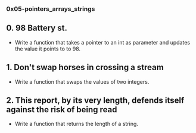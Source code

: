 ### 0x05-pointers_arrays_strings ###

## 0. 98 Battery st. ##
 * Write a function that takes a pointer to an int as parameter and updates the value it points to to 98.

## 1. Don't swap horses in crossing a stream ##
 * Write a function that swaps the values of two integers.

## 2. This report, by its very length, defends itself against the risk of being read ##
 * Write a function that returns the length of a string.

